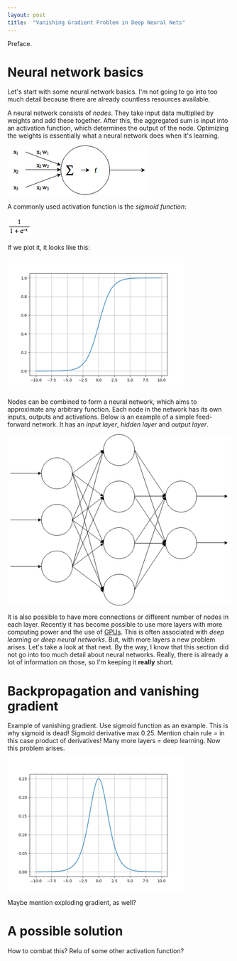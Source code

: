 ```yaml
---
layout: post
title:  "Vanishing Gradient Problem in Deep Neural Nets"
---
```


Preface.

# Neural network basics

Let's start with some neural network basics. I'm not going to go into too much
detail because there are already countless resources available.

A neural network consists of *nodes*. They take input data multiplied by
weights and add these together. After this, the aggregated sum is input into
an activation function, which determines the output of the node. Optimizing
the weights is essentially what a neural network does when it's learning.

![Example node][fig_node]

A commonly used activation function is the *sigmoid function*:

![Sigmoid function][fig_sigmoidfunc]

If we plot it, it looks like this:

![Sigmoid][fig_sigmoid]

Nodes can be combined to form a neural network, which aims to approximate any
arbitrary function. Each node in the network has its own inputs, outputs and
activations. Below is an example of a simple feed-forward network. It has
an *input layer*, *hidden layer* and *output layer*.

![Example node][fig_nnet]

It is also possible to have more connections or different number of nodes in
each layer. Recently it has become possible to use more layers with more
computing power and the use of [GPUs][cudnn]. This is often associated with
*deep learning* or *deep neural networks*. But, with more layers a new problem
arises. Let's take a look at that next. By the way, I know that this section
did not go into too much detail about neural networks. Really, there is already
a lot of information on those, so I'm keeping it **really** short.

# Backpropagation and vanishing gradient

Example of vanishing gradient. Use sigmoid function as an example.
This is why sigmoid is dead! Sigmoid derivative max 0.25.
Mention chain rule = in this case product of derivatives!
Many more layers = deep learning. Now this problem arises.


![Sigmoid derivative][fig_sigmoid_deriv]

Maybe mention exploding gradient, as well?

#  A possible solution

How to combat this? Relu of some other activation function?


[fig_sigmoid]: /assets/vanishing-gradient/sigmoid.png
[fig_sigmoidfunc]: /assets/vanishing-gradient/sigmoid_function.png
[fig_sigmoid_deriv]: /assets/vanishing-gradient/sigmoid_deriv.png
[fig_node]: /assets/vanishing-gradient/node.png
[fig_nnet]: /assets/vanishing-gradient/nnet.png

[cudnn]: https://developer.nvidia.com/cudnn
